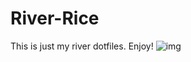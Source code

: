 # River-Rice
This is just my river dotfiles. Enjoy!
![img](https://github.com/soliprem/river-rice/screenshots/screenshot1.png)
